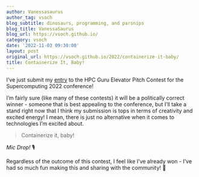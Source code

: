 ```yaml
---
author: Vanessasaurus
author_tag: vsoch
blog_subtitle: dinosaurs, programming, and parsnips
blog_title: VanessaSaurus
blog_url: https://vsoch.github.io/
category: vsoch
date: '2022-11-03 09:30:00'
layout: post
original_url: https://vsoch.github.io/2022/containerize-it-baby/
title: Containerize It, Baby!
---
```


<p>I’ve just submit my <a href="https://twitter.com/vsoch/status/1588215058009464832" target="_blank">entry</a> to the HPC Guru Elevator Pitch Contest for the Supercomputing 2022 conference!</p>



<p>I’m fairly sure (like many of these contests) it will be a politically correct winner - someone that is best appealing
to the conference, but I’ll take a stand right now that I think my submission is tops in terms of creativity
and excited energy! I mean, there is just no alternative when it comes to technologies I’m excited about.</p>

<blockquote>
  <p>Containerize it, baby!</p>
</blockquote>

<p><em>Mic Drop!</em> 🎙️</p>

<p>Regardless of the outcome of this contest, I feel like I’ve already won - I’ve had so much fun making this and sharing with the community! 🎉️</p>